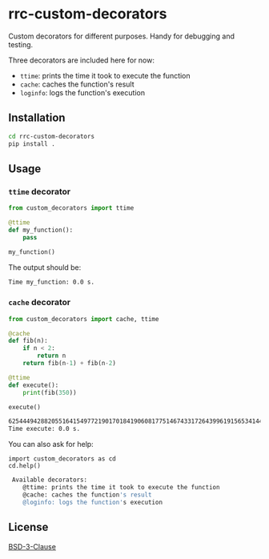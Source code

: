 # rrc-custom-decorators
Custom decorators for different purposes. Handy for debugging and testing.

Three decorators are included here for now:
- `ttime`: prints the time it took to execute the function
- `cache`: caches the function's result
- `loginfo`: logs the function's execution

## Installation
```bash
cd rrc-custom-decorators
pip install . 
```

## Usage

### `ttime` decorator
```python
from custom_decorators import ttime

@ttime
def my_function():
    pass

my_function()
```

The output should be:

```bash
Time my_function: 0.0 s.
```

### `cache` decorator
```python
from custom_decorators import cache, ttime

@cache
def fib(n):
    if n < 2:
        return n
    return fib(n-1) + fib(n-2)

@ttime
def execute():
    print(fib(350))

execute()
```
```bash
6254449428820551641549772190170184190608177514674331726439961915653414425
Time execute: 0.0 s.

```
You can also ask for help:

```
import custom_decorators as cd
cd.help()
```

```bash 
 Available decorators:
    @ttime: prints the time it took to execute the function
    @cache: caches the function's result
    @loginfo: logs the function's execution
```

## License
[BSD-3-Clause](https://choosealicense.com/licenses/bsd-3-clause/)
